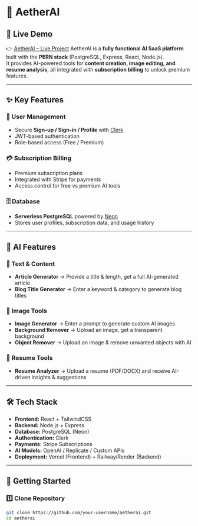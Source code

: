 # 🌌 AetherAI
## 🚀 Live Demo
👉 [AetherAI – Live Project](https://aether-ai-xi.vercel.app/)
AetherAI is a **fully functional AI SaaS platform** built with the **PERN stack** (PostgreSQL, Express, React, Node.js).  
It provides AI-powered tools for **content creation, image editing, and resume analysis**, all integrated with **subscription billing** to unlock premium features.

---

## ✨ Key Features

### 🔐 User Management
- Secure **Sign-up / Sign-in / Profile** with [Clerk](https://clerk.com)
- JWT-based authentication
- Role-based access (Free / Premium)

### 💳 Subscription Billing
- Premium subscription plans  
- Integrated with Stripe for payments  
- Access control for free vs premium AI tools  

### 🗄️ Database
- **Serverless PostgreSQL** powered by [Neon](https://neon.tech)  
- Stores user profiles, subscription data, and usage history  

---

## 🤖 AI Features

### 📝 Text & Content
- **Article Generator** → Provide a title & length, get a full AI-generated article  
- **Blog Title Generator** → Enter a keyword & category to generate blog titles  

### 🎨 Image Tools
- **Image Generator** → Enter a prompt to generate custom AI images  
- **Background Remover** → Upload an image, get a transparent background  
- **Object Remover** → Upload an image & remove unwanted objects with AI  

### 📄 Resume Tools
- **Resume Analyzer** → Upload a resume (PDF/DOCX) and receive AI-driven insights & suggestions  

---

## 🛠️ Tech Stack

- **Frontend:** React + TailwindCSS  
- **Backend:** Node.js + Express  
- **Database:** PostgreSQL (Neon)  
- **Authentication:** Clerk  
- **Payments:** Stripe Subscriptions  
- **AI Models:** OpenAI / Replicate / Custom APIs  
- **Deployment:** Vercel (Frontend) + Railway/Render (Backend)  

---

## 🚀 Getting Started

### 1️⃣ Clone Repository
```bash
git clone https://github.com/your-username/aetherai.git
cd aetherai
